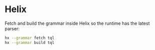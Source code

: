 # Helix

Fetch and build the grammar inside Helix so the runtime has the latest parser:

```sh
hx --grammar fetch tql
hx --grammar build tql
```
